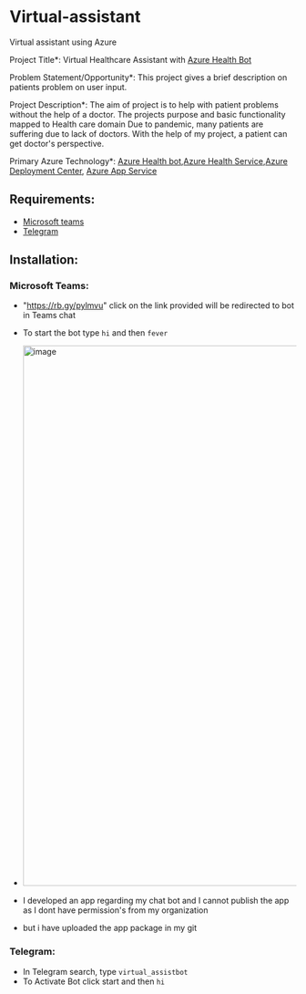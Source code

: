# Virtual-assistant
Virtual assistant using Azure

Project Title*: Virtual Healthcare Assistant with [Azure Health Bot](https://docs.microsoft.com/en-us/azure/health-bot/overview)

Problem Statement/Opportunity*: This project gives a brief description on patients problem on user input.

Project Description*: The aim of project is to help with patient problems without the help of a doctor.
The projects purpose and basic functionality mapped to Health care domain
Due to pandemic, many patients are suffering due to lack of doctors. With the help of my project, a patient can get doctor's perspective.

Primary Azure Technology*: [Azure Health bot](https://azure.microsoft.com/en-us/services/bot-services/health-bot/#overview),[Azure Health Service](https://azure.microsoft.com/en-in/features/service-health/),[Azure Deployment Center](https://docs.microsoft.com/en-us/azure/app-service/deploy-continuous-deployment?tabs=github), [Azure App Service](https://azure.microsoft.com/en-in/services/app-service/)

## Requirements:
- [Microsoft teams](https://www.microsoft.com/en-in/microsoft-teams/download-app)
- [Telegram](https://web.telegram.org/k/)

## Installation:

### Microsoft Teams:

 - "https://rb.gy/pylmvu" click on the link provided will be redirected to bot in Teams chat
 - To start the bot type `hi` and then `fever` 

 - <img width="948" alt="image" src="https://user-images.githubusercontent.com/87539405/151712513-f8d83786-2b0a-4751-8fcc-e7e9339231bc.png">
 - I developed an app regarding my chat bot and I cannot publish the app as I dont have permission's from my organization 
 - but i have uploaded the app package in my git
 
 ### Telegram:
 
 - In Telegram search, type `virtual_assistbot`
 - To Activate Bot click start and then `hi`
